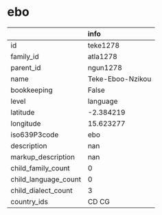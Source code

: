 # ebo
|                      | info             |
|:---------------------|:-----------------|
| id                   | teke1278         |
| family_id            | atla1278         |
| parent_id            | ngun1278         |
| name                 | Teke-Eboo-Nzikou |
| bookkeeping          | False            |
| level                | language         |
| latitude             | -2.384219        |
| longitude            | 15.623277        |
| iso639P3code         | ebo              |
| description          | nan              |
| markup_description   | nan              |
| child_family_count   | 0                |
| child_language_count | 0                |
| child_dialect_count  | 3                |
| country_ids          | CD CG            |